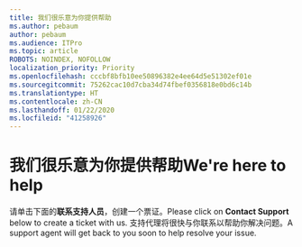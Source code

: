 ```yaml
---
title: 我们很乐意为你提供帮助
ms.author: pebaum
author: pebaum
ms.audience: ITPro
ms.topic: article
ROBOTS: NOINDEX, NOFOLLOW
localization_priority: Priority
ms.openlocfilehash: cccbf8bfb10ee50896382e4ee64d5e51302ef01e
ms.sourcegitcommit: 75262cac10d7cba34d74fbef0356818e0bd6c14b
ms.translationtype: HT
ms.contentlocale: zh-CN
ms.lasthandoff: 01/22/2020
ms.locfileid: "41258926"
---
```

# <a name="were-here-to-help"></a><span data-ttu-id="cbee8-102">我们很乐意为你提供帮助</span><span class="sxs-lookup"><span data-stu-id="cbee8-102">We're here to help</span></span>

<span data-ttu-id="cbee8-103">请单击下面的**联系支持人员**，创建一个票证。</span><span class="sxs-lookup"><span data-stu-id="cbee8-103">Please click on **Contact Support** below to create a ticket with us.</span></span> <span data-ttu-id="cbee8-104">支持代理将很快与你联系以帮助你解决问题。</span><span class="sxs-lookup"><span data-stu-id="cbee8-104">A support agent will get back to you soon to help resolve your issue.</span></span>